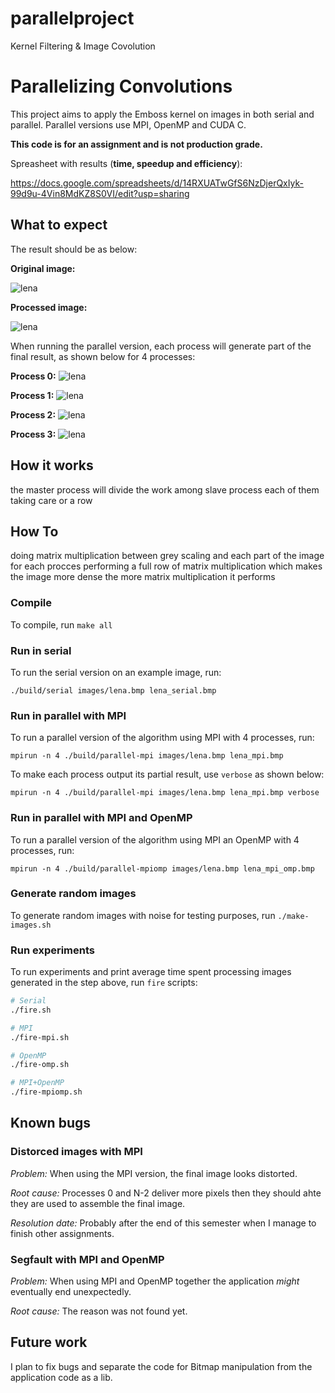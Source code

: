 # parallelproject
Kernel Filtering & Image Covolution
# Parallelizing Convolutions

This project aims to apply the Emboss kernel on images in both serial and parallel. Parallel versions use MPI, OpenMP and CUDA C.

**This code is for an assignment and is not production grade.**

Spreasheet with results (**time, speedup and efficiency**):

https://docs.google.com/spreadsheets/d/14RXUATwGfS6NzDjerQxIyk-99d9u-4Vin8MdKZ8S0VI/edit?usp=sharing

## What to expect

The result should be as below:

**Original image:**

![lena](images/lena.bmp)

**Processed image:**

![lena](resources/lena_embossed.bmp)

When running the parallel version, each process will generate part of the final result, as shown below for 4 processes:


**Process 0:**
![lena](resources/rank_0.bmp)

**Process 1:**
![lena](resources/rank_1.bmp)

**Process 2:**
![lena](resources/rank_2.bmp)

**Process 3:**
![lena](resources/rank_3.bmp)

## How it works
the master process will divide the work among slave process each of them taking care or a row
## How To
doing matrix multiplication between grey scaling and each part of the image for each procces performing a full row of matrix multiplication which makes the image more dense the more matrix multiplication it performs
### Compile
To compile, run `make all`

### Run in serial
To run the serial version on an example image, run:

`./build/serial images/lena.bmp lena_serial.bmp`

### Run in parallel with MPI

To run a parallel version of the algorithm using MPI with 4 processes, run:

`mpirun -n 4 ./build/parallel-mpi images/lena.bmp lena_mpi.bmp`

To make each process output its partial result, use `verbose` as shown below:

`mpirun -n 4 ./build/parallel-mpi images/lena.bmp lena_mpi.bmp verbose`

### Run in parallel with MPI and OpenMP
To run a parallel version of the algorithm using MPI an OpenMP with 4 processes, run:

`mpirun -n 4 ./build/parallel-mpiomp images/lena.bmp lena_mpi_omp.bmp`


### Generate random images
To generate random images with noise for testing purposes, run `./make-images.sh`


### Run experiments
To run experiments and print average time spent processing images generated in the step above, run `fire` scripts:

``` .sh
# Serial
./fire.sh

# MPI
./fire-mpi.sh

# OpenMP
./fire-omp.sh

# MPI+OpenMP
./fire-mpiomp.sh

```



## Known bugs
### Distorced images with MPI

*Problem:*  When using the MPI version, the final image looks distorted.

*Root cause:* Processes 0 and N-2 deliver more pixels then they should ahte they are used to assemble the final image.

*Resolution date:* Probably after the end of this semester when I manage to finish other assignments.

<!--
This is how it should look like:

**Distorced:**
![lena](resources/filtered.bmp) -->

### Segfault with MPI and OpenMP

*Problem:* When using MPI and OpenMP together the application *might* eventually end unexpectedly.

*Root cause:* The reason was not found yet.

## Future work

I plan to fix bugs and separate the code for Bitmap manipulation from the application code as a lib.
